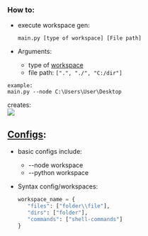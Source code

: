 ### How to:

-   execute workspace gen:

    `main.py [type of workspace] [File path]`

-   Arguments:
    -   type of [workspace](https://github.com/xNaCly/setup-workspace/blob/master/src/config.py)
    -   file path: `[".", "./", "C:/dir"]`

```
example:
main.py --node C:\Users\User\Desktop
```

creates:
<br>
<kbd>
<img src=https://cdn.discordapp.com/attachments/638844015084568597/749205800035287070/unknown.png />
</kbd>

## [Configs](https://github.com/xNaCly/setup-workspace/blob/master/src/config.py):

-   basic configs include:

    -   --node workspace
    -   --python workspace

-   Syntax config/workspaces:

    ```python
    workspace_name = {
       "files": ["folder\\file"],
       "dirs": ["folder"],
       "commands": ["shell-commands"]
    }
    ```
